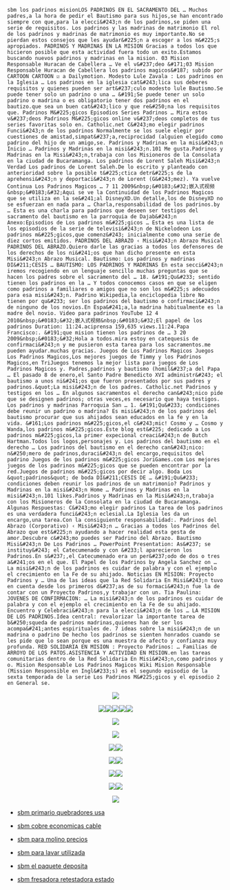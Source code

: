 
```
sbm los padrinos misionLOS PADRINOS EN EL SACRAMENTO DEL … Muchos padres,a la hora de pedir el Bautismo para sus hijos,se han encontrado siempre con que,para la elecci&#243;n de los padrinos,se piden una serie de requisitos. Los padrinos y las madrinas de matrimonio El rol de los padrinos y madrinas de matrimonio es muy importante.No se pierdan estos consejos que les ayudar&#225;n a escoger a los m&#225;s apropiados. PADRINOS Y MADRINAS EN LA MISION Gracias a todos los que hicieron posible que esta actividad fuera todo un exito.Estamos buscando nuevos padrinos y madrinas en la mision. 03 Mision Responsable Huracan de Cabellera … Ve el v&#237;deo &#171;03 Mision Responsable Huracan de Cabellera los padrinos magicos&#187; subido por CARTOON CARTOON ☑️ a Dailymotion. Modesto Lule Zavala : Los padrinos en la Iglesia … Los padrinos en la iglesia cat&#243;lica sus deberes requisitos y quienes pueden ser art&#237;culo modesto lule Bautismo.Se puede tener solo un padrino o una … &#191;Se puede tener un solo padrino o madrina o es obligatorio tener dos padrinos en el bautizo.que sea un buen cat&#243;lico y que re&#250;na los requisitos que. Padrinos M&#225;gicos Episodios Series Padrinos … Mira estos v&#237;deos Padrinos M&#225;gicos online v&#237;deos completos de tus series favoritas solo en. Catholic.net C&#243;mo elegir padrinos Funci&#243;n de los padrinos Normalmente se los suele elegir por cuestiones de amistad,simpat&#237;a,reciprocidad (alguien elegido como padrino del hijo de un amigo,se. Padrinos y Madrinas en la misi&#243;n Inicio … Padrinos y Madrinas en la misi&#243;n.101 Me gusta.Padrinos y Madrinas en la Misi&#243;n,trabaja con los Misioneros de la Consolata en la ciudad de Bucaramanga. Los padrinos de Lorent Saleh Misi&#243;n Verdad Los padrinos de Lorent Saleh.De lo escrito y planteado con anterioridad sobre la posible t&#225;ctica detr&#225;s de la aprehensi&#243;n y deportaci&#243;n de Lorent (G&#243;mez). Ya vuelve Continua Los Padrinos Magicos … 7 11 2009&nbsp;&#0183;&#32;嵌入式视频&nbsp;&#0183;&#32;Aqui se ve la Continuidad de los Padrinos Magicos que se utiliza en la se&#241;al DisneyXD.Un detalle,los de DisneyXD no se esfuerzan en nada para … Charla,responsabilidad de los padrinos.by … Esta es una charla para padrinos que deseen ser testigos del sacramento del bautismo en la parroquia de Dajab&#243;n Anexo:Episodios de Los padrinos m&#225;gicos … Esta es una lista de los episodios de la serie de televisi&#243;n de Nickelodeon Los padrinos m&#225;gicos,que comenz&#243; inicialmente como una serie de diez cortos emitidos. PADRINOS DEL ABRAZO ‹ Misi&#243;n Abrazo Musical PADRINOS DEL ABRAZO.Quiero darle las gracias a todos los defensores de los derechos de los ni&#241;os que han dicho presente en esta Misi&#243;n Abrazo Musical. Bautismo: Los padrinos y madrinas DI&#211;CESIS … BAUTISMO: LOS PADRINOS Y MADRINAS En esta secci&#243;n iremos recogiendo en un lenguaje sencillo muchas preguntas que se hacen los padres sobre el sacramento del … 18. &#191;Qu&#233; sentido tienen los padrinos en la … Y todos conocemos casos en que se eligen como padrinos a familiares o amigos que no son los m&#225;s adecuados para esa misi&#243;n. Padrino Wikipedia,la enciclopedia libre No tienen por qu&#233; ser los padrinos del bautismo o confirmaci&#243;n de ninguno de los novios.En Espa&#241;a,la madrina habitualmente es la madre del novio. Video para padrinos YouTube 12 4 2010&nbsp;&#0183;&#32;嵌入式视频&nbsp;&#0183;&#32;El papel de los padrinos Duration: 11:24.aciprensa 159,635 views.11:24.Papa Francisco:. &#191;que mision tienen los padrinos de … 3 20 2009&nbsp;&#0183;&#32;Hola a todos.mira estoy en catequesis de confirmaci&#243;n y me pusieron esta tarea para los sacramentos.me pueden ayudar.muchas gracias. Juegos de Los Padrinos Magicos Juegos Los Padrinos Magicos,Los mejores juegos de Timmy y los Padrinos Magicos,en TriJuegos tenemos la mejor lista para juegos de Los Padrinos Magicos y. Padres,padrinos y bautismo (homil&#237;a del Papa … El pasado 8 de enero,el Santo Padre Benedicto XVI administr&#243; el bautismo a unos ni&#241;os que fueron presentados por sus padres y padrinos.&quot;La misi&#243;n de los padres. Catholic.net Padrinos y testigos en los … En algunos sacramentos el derecho can&#243;nico pide que se designen padrinos; otras veces,es necesario que haya testigos. Los padrinos y madrinas Parroquia San … 1. &#191;Qu&#233; condiciones debe reunir un padrino o madrina? Es misi&#243;n de los padrinos del bautismo procurar que sus ahijados sean educados en la fe y en la vida. &#161;Los padrinos m&#225;gicos,el c&#243;mic! Cosmo y … Cosmo y Wanda,los padrinos m&#225;gicos.Este blog est&#225; dedicado a Los padrinos m&#225;gicos,la primer expecional creaci&#243;n de Butch Hartman.Todos los logos,personajes y. Los padrinos del bautismo en el derecho … Los padrinos del bautismo en el derecho can&#243;nico: n&#250;mero de padrinos,duraci&#243;n del encargo,requisitos del padrino Juegos de los padrinos m&#225;gicos JoriGames.com Los mejores juegos de los padrinos m&#225;gicos que se pueden encontrar por la red.Juegos de padrinos m&#225;gicos por decir algo. Boda Los &quot;padrinos&quot; de boda DI&#211;CESIS DE … &#191;Qu&#233; condiciones deben reunir los padrinos de un matrimonio? Padrinos y Madrinas en la misi&#243;n Home … Padrinos y Madrinas en la misi&#243;n.101 likes.Padrinos y Madrinas en la Misi&#243;n,trabaja con los Misioneros de la Consolata en la ciudad de Bucaramanga. Algunas Respuestas: C&#243;mo elegir padrinos La tarea de los padrinos es una verdadera funci&#243;n eclesial.La Iglesia les da un encargo,una tarea.Con la consiguiente responsabilidad:. Padrinos del Abrazo (Corporativo) ‹ Misi&#243;n … Gracias a todos los Padrinos del Abrazo que est&#225;n ayudando a hacer realidad esta gesta de amor.Descubre c&#243;mo puedes ser Padrino del Abrazo. Bautismo Misi&#243;n De Los Padrinos … PowerPoint Presentation: As&#237; se instituy&#243; el Catecumenado y con &#233;l aparecieron los Padrinos.En s&#237;,el Catecumenado era un per&#237;odo de dos o tres a&#241;os en el que. El Papel de los Padrinos by Angela Sanchez on … La misi&#243;n de los padrinos es cuidar de palabra y con el ejemplo el crecimiento en la Fe de su ahijado. Noticias EN MISION: Proyecto Padrinos y … Una de las ideas que la Red Solidaria En Misi&#243;n tuvo en cuenta desde los primeros d&#237;as de su formaci&#243;n fue la de contar con un Proyecto Padrinos,y trabajar con un. Tia Paulina: JOVENES DE CONFIRMACION: … La misi&#243;n de los padrinos es cuidar de palabra y con el ejemplo el crecimiento en la Fe de su ahijado. Encuentro y Celebraci&#243;n para la elecci&#243;n de los … LA MISION DE LOS PADRINOS.Idea central: revalorizar la importante tarea de b&#250;squeda de padrinos madrinas,quienes han de ser los acompa&#241;antes espirituales de. 7 ideas sobre la misi&#243;n de un madrina o padrino De hecho los padrinos se sienten honrados cuando se les pide que lo sean porque es una muestra de afecto y confianza muy profunda. RED SOLIDARIA EN MISION : Proyecto Padrinos: … Familias de ARROYO DE LOS PATOS.ASISTENCIA Y ACTIVIDAD EN MISION.en las tareas comunitarias dentro de la Red Solidaria En Misi&#243;n,como padrinos y o. Mision Responsable Los Padrinos Magicos Wiki Mision Responsable (Mission Responsible en Ingl&#233;s) es el segundo episodio de la sexta temporada de la serie Los Padrinos M&#225;gicos y el episodio 2 en General se. 
```

<div align="center">

<a href="https://es-crusher.shibang-china.com/github&k=sbm+los+padrinos+mision"><img src="https://static.shibang-china.com/es/crusher/logo.jpg"></a>

<a href="https://es-crusher.shibang-china.com/github&k=sbm+los+padrinos+mision"><img src="https://static.shibang-china.com/es/crusher/index.jpg"></a><a href="https://es-crusher.shibang-china.com/material.htmlgithub&k=sbm+los+padrinos+mision"><img src="https://static.shibang-china.com/es/crusher/material.jpg"></a><a href="https://es-crusher.shibang-china.com/application.htmlgithub&k=sbm+los+padrinos+mision"><img src="https://static.shibang-china.com/es/crusher/application.jpg"></a><a href="https://es-crusher.shibang-china.com/aboutus.htmlgithub&k=sbm+los+padrinos+mision"><img src="https://static.shibang-china.com/es/crusher/aboutus.jpg"></a><a href="https://es-crusher.shibang-china.com/contact.htmlgithub&k=sbm+los+padrinos+mision"><img src="https://static.shibang-china.com/es/crusher/contact.jpg"></a>

<a href="https://es-crusher.shibang-china.com/github&k=sbm+los+padrinos+mision"><img src="https://static.shibang-china.com/es/crusher/banner.jpg"></a>

<a href="https://swt.shibang-china.com/github&k=sbm+los+padrinos+mision"><img src="https://static.shibang-china.com/es/crusher/text.jpg"></a>

<a href="https://swt.shibang-china.com/github&k=sbm+los+padrinos+mision"><img src="https://static.shibang-china.com/es/crusher/chat.jpg"></a><a href="https://es-crusher.shibang-china.com/contact.htmlgithub&k=sbm+los+padrinos+mision"><img src="https://static.shibang-china.com/es/crusher/message.jpg"></a>

<a href="https://es-crusher.shibang-china.com/products/pe.htmlgithub&k=sbm+los+padrinos+mision"><img src="https://static.shibang-china.com/es/crusher/pe.jpg"></a><a href="https://es-crusher.shibang-china.com/products/pf.htmlgithub&k=sbm+los+padrinos+mision"><img src="https://static.shibang-china.com/es/crusher/pf.jpg"></a>

<a href="https://es-crusher.shibang-china.com/products/hpt.htmlgithub&k=sbm+los+padrinos+mision"><img src="https://static.shibang-china.com/es/crusher/hpt.jpg"></a><a href="https://es-crusher.shibang-china.com/products/vsi.htmlgithub&k=sbm+los+padrinos+mision"><img src="https://static.shibang-china.com/es/crusher/vsi.jpg"></a>

<a href="https://es-crusher.shibang-china.com/products/klv.htmlgithub&k=sbm+los+padrinos+mision"><img src="https://static.shibang-china.com/es/crusher/klv.jpg"></a><a href="https://es-crusher.shibang-china.com/products/portable.htmlgithub&k=sbm+los+padrinos+mision"><img src="https://static.shibang-china.com/es/crusher/portable.jpg"></a>

<a href="https://swt.shibang-china.com/github&k=sbm+los+padrinos+mision"><img src="https://static.shibang-china.com/es/crusher/case.jpg"></a>

</div>


* [sbm primario quebradores usa](sbm%20primario%20quebradores%20usa.md)

* [sbm cobre economicas cable](sbm%20cobre%20economicas%20cable.md)

* [sbm para molino precios](sbm%20para%20molino%20precios.md)

* [sbm para lavar utilizada](sbm%20para%20lavar%20utilizada.md)

* [sbm el paquete deposita](sbm%20el%20paquete%20deposita.md)

* [sbm fresadora retestadora estado](sbm%20fresadora%20retestadora%20estado.md)